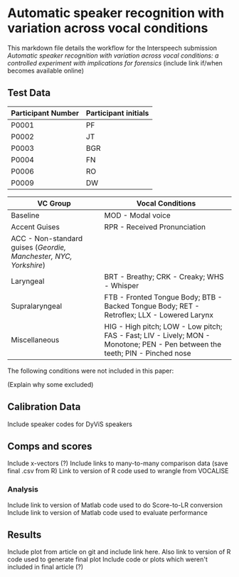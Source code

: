 # Automatic speaker recognition with variation across vocal conditions

This markdown file details the workflow for the Interspeech submission *Automatic speaker recognition with variation across vocal conditions: a controlled experiment with implications for forensics* (include link if/when becomes available online)

## Test Data

| Participant Number | Participant initials |
| --- | --- |
| P0001 | PF |
| P0002 | JT |
| P0003 | BGR |
| P0004 | FN |
| P0006 | RO |
| P0009 | DW |

| VC Group | Vocal Conditions |
| --- | --- |
| Baseline | MOD - Modal voice |
| Accent Guises | RPR - Received Pronunciation
 ACC - Non-standard guises (*Geordie, Manchester, NYC, Yorkshire*)|
| Laryngeal | BRT - Breathy; CRK - Creaky; WHS - Whisper |
| Supralaryngeal | FTB - Fronted Tongue Body; BTB - Backed Tongue Body; RET - Retroflex; LLX - Lowered Larynx |
| Miscellaneous | HIG - High pitch; LOW - Low pitch; FAS - Fast; LIV - Lively; MON - Monotone; PEN - Pen between the teeth; PIN - Pinched nose |

The following conditions were not included in this paper:



(Explain why some excluded)


## Calibration Data
Include speaker codes for DyViS speakers


## Comps and scores

Include x-vectors (?)
Include links to many-to-many comparison data (save final .csv from R)
Link to version of R code used to wrangle from VOCALISE


### Analysis 

Include link to version of Matlab code used to do Score-to-LR conversion
Include link to version of Matlab code used to evaluate performance

## Results

Include plot from article on git and include link here. Also link to version of R code used to generate final plot
Include code or plots which weren't included in final article (?)
